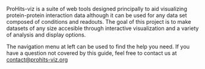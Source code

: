 ProHits-viz is a suite of web tools designed principally to aid visualizing
protein-protein interaction data although it can be used for any data set
composed of conditions and readouts. The goal of this project is to make
datasets of any size accesible through interactive visualization and a
variety of analysis and display options.

The navigation menu at left can be used to find the help you need. If you have
a question not covered by this guide, feel free to contact us at
[contact@prohits-viz.org](mailto:contact@prohits-viz.org?Subject=ProHits-viz%20help)